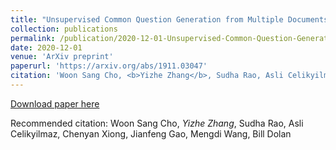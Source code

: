 ```yaml
---
title: "Unsupervised Common Question Generation from Multiple Documents using Reinforced Contrastive Coordinator."
collection: publications
permalink: /publication/2020-12-01-Unsupervised-Common-Question-Generation-from-Multiple-Documents-using-Reinforced-Contrastive-Coordinator
date: 2020-12-01
venue: 'ArXiv preprint'
paperurl: 'https://arxiv.org/abs/1911.03047'
citation: 'Woon Sang Cho, <b>Yizhe Zhang</b>, Sudha Rao, Asli Celikyilmaz, Chenyan Xiong, Jianfeng Gao, Mengdi Wang, Bill Dolan'
---
```


[Download paper here](https://arxiv.org/abs/1911.03047)

Recommended citation: Woon Sang Cho, *Yizhe Zhang*, Sudha Rao, Asli Celikyilmaz, Chenyan Xiong, Jianfeng Gao, Mengdi Wang, Bill Dolan
